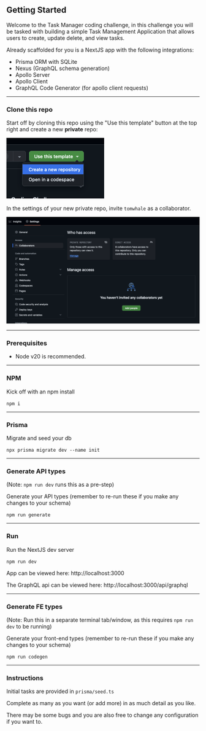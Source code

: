 ## Getting Started

Welcome to the Task Manager coding challenge, in this challenge you will be tasked with building a simple Task Management Application that allows users to create, update delete, and view tasks.

Already scaffolded for you is a NextJS app with the following integrations:

- Prisma ORM with SQLite
- Nexus (GraphQL schema generation)
- Apollo Server
- Apollo Client
- GraphQL Code Generator (for apollo client requests)

---

### Clone this repo

Start off by cloning this repo using the "Use this template" button at the top right and create a new **private** repo:

![alt text](image.png)

In the settings of your new private repo, invite `tomwhale` as a collaborator.

![alt text](image-1.png)

---

### Prerequisites

- Node v20 is recommended.

---

### NPM

Kick off with an npm install

```
npm i
```

---

### Prisma

Migrate and seed your db

```
npx prisma migrate dev --name init
```

---

### Generate API types

(Note: `npm run dev` runs this as a pre-step)

Generate your API types (remember to re-run these if you make any changes to your schema)

```
npm run generate
```

---

### Run

Run the NextJS dev server

```
npm run dev
```

App can be viewed here: http://localhost:3000

The GraphQL api can be viewed here: http://localhost:3000/api/graphql

---

### Generate FE types

(Note: Run this in a separate terminal tab/window, as this requires `npm run dev` to be running)

Generate your front-end types (remember to re-run these if you make any changes to your schema)

```
npm run codegen
```

---

### Instructions

Initial tasks are provided in `prisma/seed.ts`

Complete as many as you want (or add more) in as much detail as you like.

There may be some bugs and you are also free to change any configuration if you want to.
